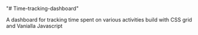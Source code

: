 "# Time-tracking-dashboard" 

A dashboard for tracking time spent on various activities build with CSS grid and Vanialla Javascript 
